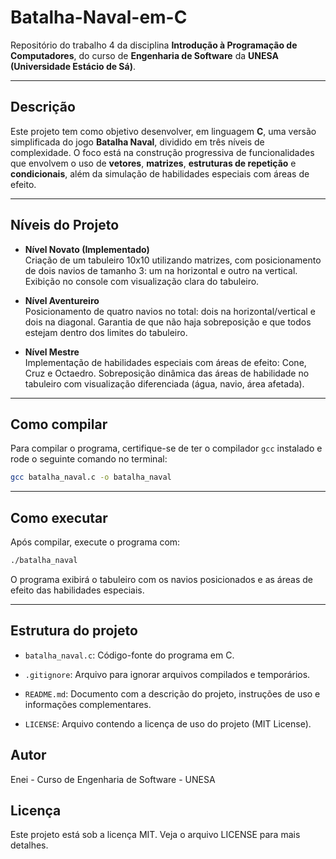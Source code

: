 # Batalha-Naval-em-C

Repositório do trabalho 4 da disciplina **Introdução à Programação de Computadores**, do curso de **Engenharia de Software** da **UNESA (Universidade Estácio de Sá)**.

---

## Descrição

Este projeto tem como objetivo desenvolver, em linguagem **C**, uma versão simplificada do jogo **Batalha Naval**, dividido em três níveis de complexidade. O foco está na construção progressiva de funcionalidades que envolvem o uso de **vetores**, **matrizes**, **estruturas de repetição** e **condicionais**, além da simulação de habilidades especiais com áreas de efeito.

---

## Níveis do Projeto

- **Nível Novato (Implementado)**  
  Criação de um tabuleiro 10x10 utilizando matrizes, com posicionamento de dois navios de tamanho 3: um na horizontal e outro na vertical. Exibição no console com visualização clara do tabuleiro.

- **Nível Aventureiro**  
  Posicionamento de quatro navios no total: dois na horizontal/vertical e dois na diagonal. Garantia de que não haja sobreposição e que todos estejam dentro dos limites do tabuleiro.

- **Nível Mestre**  
  Implementação de habilidades especiais com áreas de efeito: Cone, Cruz e Octaedro. Sobreposição dinâmica das áreas de habilidade no tabuleiro com visualização diferenciada (água, navio, área afetada).

---

## Como compilar

Para compilar o programa, certifique-se de ter o compilador `gcc` instalado e rode o seguinte comando no terminal:

```bash
gcc batalha_naval.c -o batalha_naval
```

---

## Como executar

Após compilar, execute o programa com:

```bash
./batalha_naval
```

O programa exibirá o tabuleiro com os navios posicionados e as áreas de efeito das habilidades especiais.

---

## Estrutura do projeto

- `batalha_naval.c`: Código-fonte do programa em C.

- `.gitignore`: Arquivo para ignorar arquivos compilados e temporários.

- `README.md`: Documento com a descrição do projeto, instruções de uso e informações complementares.

- `LICENSE`: Arquivo contendo a licença de uso do projeto (MIT License).

## Autor

Enei - Curso de Engenharia de Software - UNESA

## Licença

Este projeto está sob a licença MIT. Veja o arquivo LICENSE para mais detalhes.
